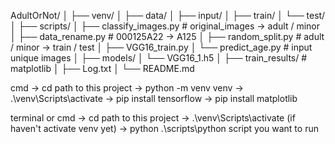 AdultOrNot/
│
├── venv/
│
├── data/
│ ├── input/
│ ├── train/
│ └── test/
│
├── scripts/
│ ├── classify_images.py # original_images -> adult / minor
│ ├── data_rename.py # 000125A22 -> A125
│ ├── random_split.py # adult / minor -> train / test
│ ├── VGG16_train.py
│ └── predict_age.py # input unique images
│
├── models/
│ └── VGG16_1.h5
│
├── train_results/ # matplotlib
│
├── Log.txt
│
└── README.md

cmd
-> cd path to this project
-> python -m venv venv
-> .\venv\Scripts\activate
-> pip install tensorflow
-> pip install matplotlib

terminal or cmd -> cd path to this project
-> .\venv\Scripts\activate (if haven't activate venv yet)
-> python .\scripts\python script you want to run